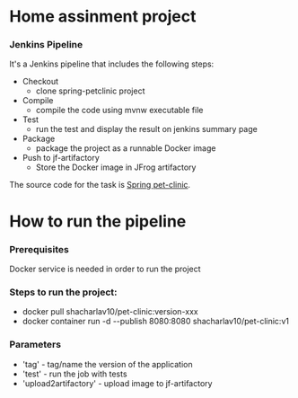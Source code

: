 # Home assinment project
### Jenkins Pipeline
It's a Jenkins pipeline that includes the following steps:
* Checkout
  * clone spring-petclinic project 
* Compile
  * compile the code using mvnw executable file 
* Test
  * run the test and display the result on jenkins summary page
* Package
  * package the project as a runnable Docker image
* Push to jf-artifactory
  * Store the Docker image in JFrog artifactory

The source code for the task is [Spring pet-clinic](https://github.com/spring-projects/spring-petclinic).

# How to run the pipeline
### Prerequisites
Docker service is needed in order to run the project

### Steps to run the project:
* docker pull shacharlav10/pet-clinic:version-xxx
* docker container run -d --publish 8080:8080 shacharlav10/pet-clinic:v1



### Parameters
* 'tag' - tag/name the version of the application 
* 'test' - run the job with tests
* 'upload2artifactory' - upload image to jf-artifactory
